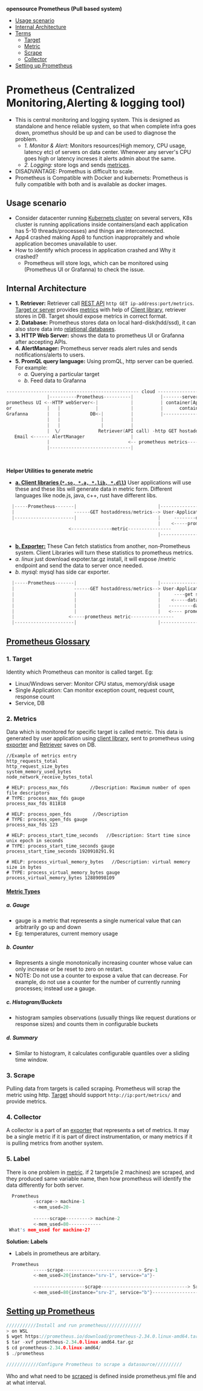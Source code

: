 **opensource Prometheus (Pull based system)**
- [Usage scenario](#us)
- [Internal Architecture](#int)
- [Terms](#terms)
  - [Target](#tar)
  - [Metric](#met)
  - [Scrape](#sc)
  - [Collector](#col)
- [Setting up Prometheus](#conf)

<a name=pro></a>
# Prometheus (Centralized Monitoring,Alerting & logging tool)
- This is central monitoring and logging system. This is designed as standalone and hence reliable system, so that when complete infra goes down, promethus should be up and can be used to diagnose the problem.
  - _1. Monitor & Alert:_ Monitors resources(High memory, CPU usage, latency etc) of servers on data center. Whenever any server's CPU goes high or latency increses it alerts admin about the same.
  - _2. Logging:_ store logs and sends [metrices](#met).
- DISADVANTAGE: Promethus is difficult to scale.
- Prometheus is Compatible with Docker and kubernets: Prometheus is fully compatible with both and is available as docker images.

<a name=us></a>
## Usage scenario
- Consider datacenter running [Kubernets cluster]() on several servers, K8s cluster is running applications inside containers(and each application has 5-10 threads/processes) and things are interconnected.
- App4 crashed making App8 to function inappropraitely and whole application becomes unavailable to user.
- How to identify which process in application crashed and Why it crashed?
  - Prometheus will store logs, which can be monitored using (Prometheus UI or Grafanna) to check the issue.

<a name=int></a>
## Internal Architecture
- **1. Retriever:** Retriever call [REST API](/Networking/OSI-Layers/Layer-7/WebServer_WebClient_WebService/WebClient_Connecting_WebServer/REST) `http GET ip-address:port/metrics`. [Target or server](#tar) provides [metrics](#met) with help of [Client library](#hl), retriever stores in DB. Target should expose metrics in correct format.
- **2. Database:** Prometheus stores data on local hard-disk(hdd/ssd), it can also store data into [relational databases](/System-Design/Concepts/Databases).
- **3. HTTP Web Server:** shows the data to prometheus UI or Grafanna after accepting APIs.
- **4. AlertManager:** Prometheus server reads alert rules and sends notifications/alerts to users.
- **5. PromQL query language:** Using promQL, http server can be queried. For example:
  - _a._ Querying a particular target
  - _b._ Feed data to Grafanna 
```c
------------------------------------------------- cloud ------------------------------------------------------
               |----------Prometheus----------|          |-------server-1-------|     |-------server-2-------|
prometheus UI <--HTTP webServer<-|            |          | container[App1]      |     | container[App3]      |
or             |   |             |            |          |      container[App2] |     |      container[App4] |
Grafanna       |   |           DB<-|          |          |----------------------|     |----------------------|
               |   |               |          |
               |   |               |          |                                       |-------server-n-------------------------|
               |  \/              Retriever(API call) -http GET hostaddress/metrics---> User-Application(http_server)          |
   Email <------ AlertManager                 |                                       |      ----------data----->Client Library|
               |                             <-- prometheus metrics------------------------  <-prometheus metric-----          |
               |------------------------------|                                       |                                        |
                                                                                      |        container[App8]                 |
                                                                                      |----------------------------------------|
```
<a name=hl></a>
**Helper Utilities to generate metric**
  - **[a. Client libraries (`*.so, *.a, *.lib, *.dll`)](https://prometheus.io/docs/instrumenting/clientlibs/)** User applications will use these and these libs will generate data in metric form. Different languages like node.js, java, c++, rust have different libs.
```c
  |-----Prometheus-------|                              |-----------------------
  |                      ------GET hostaddress/metrics--> User-Application(Target/Server) 
  |----------------------|                              |     --------data-------------> Client Library
                                                        |    <-----prometheus metric---------
                       <---------------metric----------------
                                                        |------------------------
```
  - **[b. Exporter:](https://prometheus.io/docs/instrumenting/exporters/)** These Can fetch statistics from another, non-Prometheus system. Client Libraries will turn these statistics to prometheus metrics.
  - _a. linux_ just download expoter.tar.gz install, it will expose /metric endpoint and send the data to server once needed.
  - _b. mysql:_ mysql has side car exporter.
```c
  |-----Prometheus-------|                              |--------------------
  |                      ------GET hostaddress/metrics--> User-Application(on Linux) 
  |                      |                              |     ----get system data------> Exporter
  |                      |                              |    <-----data--------------------
  |                      |                              |   ---------data--------------> client Library
  |                      |                              |   <---- prometheus metric---------
  |                    <-----prometheus metric----------------
  |----------------------|                              |---------------------
```
<a name=terms></a>
## [Prometheus Glossary](https://prometheus.io/docs/introduction/glossary/#collector)
<a name=tar></a>
### 1. Target
Identity which Prometheus can monitor is called target. Eg:
  - Linux/Windows server: Monitor CPU status, memory/disk usage
  - Single Application: Can monitor exception count, request count, response count
  - Service, DB
<a name=met></a>
### 2. Metrics
Data which is monitored for specific target is called metric. This data is generated by user application using [client library](#int), sent to prometheus using [exporter](#int) and [Retriever](#int) saves on DB.
```
//Example of metrics entry
http_requests_total
http_request_size_bytes
system_memory_used_bytes
node_network_receive_bytes_total

# HELP: process_max_fds        //Description: Maximum number of open file descriptors
# TYPE: process_max_fds gauge
process_max_fds 811818

# HELP: process_open_fds        //Description
# TYPE: process_open_fds gauge
process_max_fds 123

# HELP: process_start_time_seconds   //Description: Start time since unix epoch in seconds
# TYPE: process_start_time_seconds gauge
process_start_time_seconds 1920910291.91

# HELP: process_virtual_memory_bytes   //Description: virtual memory size in bytes
# TYPE: process_virtual_memory_bytes gauge
process_virtual_memory_bytes 12889098109
```
#### [Metric Types](https://prometheus.io/docs/concepts/metric_types/)
##### a. Gauge
- gauge is a metric that represents a single numerical value that can arbitrarily go up and down
- Eg:  temperatures, current memory usage

##### b. Counter
- Represents a single monotonically increasing counter whose value can only increase or be reset to zero on restart.
- NOTE: Do not use a counter to expose a value that can decrease. For example, do not use a counter for the number of currently running processes; instead use a gauge.

##### c. Histogram/Buckets
- histogram samples observations (usually things like request durations or response sizes) and counts them in configurable buckets

##### d. Summary
- Similar to histogram, it calculates configurable quantiles over a sliding time window.

<a name=sc></a>
### 3. Scrape
Pulling data from targets is called scraping. Prometheus will scrap the metric using http. [Target](#tar) should support `http://ip:port/metrics/` and provide metrics.
<a name=col></a>
### 4. Collector
A collector is a part of an [exporter](#hl) that represents a set of metrics. It may be a single metric if it is part of direct instrumentation, or many metrics if it is pulling metrics from another system.

<a name=lab></a>
### 5. Label
There is one problem in [metric](#met). if 2 targets(ie 2 machines) are scraped, and they produced same variable name, then how prometheus will identify the data differently for both server.
```c
  Prometheus
          -scrape-> machine-1
          <-mem_used=20-
          
          ------scrape---------> machine-2
          <-mem_used=80------------
 What's mem_used for machine-2?
```
**Solution: Labels**
- Labels in prometheus are arbitary.
```c
  Prometheus
          -----scrape----------------------------> Srv-1
          <-mem_used=20{instance="srv-1", service="a"}-
          
          -------------------scrape--------------------------------> Srv-2
          <-mem_used=80{instance="srv-2", service="b"}-------------------
```

<a name=conf></a>
## [Setting up Prometheus](https://www.youtube.com/watch?v=4WWW2ZLEg74)
```c
///////////Install and run prometheus/////////////
> on WSL
$ wget https://prometheus.io/download/prometheus-2.34.0.linux-amd64.tar.gz
$ tar -xvf prometheus-2.34.0.linux-amd64.tar.gz
$ cd prometheus-2.34.0.linux-amd64/
$ ./prometheus

////////////Configure Prometheus to scrape a datasource//////////
```
Who and what need to be [scraped](#sc) is defined inside prometheus.yml file and at what interval.
